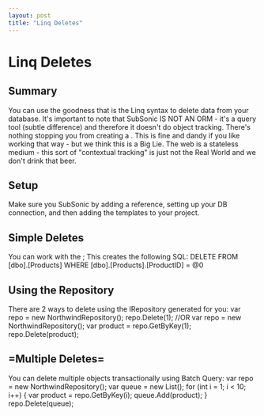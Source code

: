 ```yaml
---
layout: post
title: "Linq Deletes"
---
```


# Linq Deletes



<h2>Summary</h2>

 You can use the goodness that is the Linq syntax to delete data from your database. It's important to note that SubSonic IS NOT AN ORM - it's a query tool (subtle difference) and therefore it doesn't do object tracking. There's nothing stopping you from creating a 
. This is fine and dandy if you like working that way - but we think this is a Big Lie.   The web is a stateless medium - this sort of "contextual tracking" is just not the Real World and we don't drink that beer.  

<h2>Setup</h2>

 Make sure you 
 SubSonic by adding a reference, setting up your DB connection, and then adding the templates to your project.  

<h2>Simple Deletes</h2>

 You can work with the 
;  This creates the following SQL: 
DELETE FROM [dbo].[Products]  WHERE [dbo].[Products].[ProductID] = @0  

<h2>Using the Repository</h2>

 There are 2 ways to delete using the IRepository generated for you: 
var repo = new NorthwindRepository<Product>(); repo.Delete(1);  //OR var repo = new NorthwindRepository<Product>(); var product = repo.GetByKey(1); repo.Delete(product); 

<h2>=Multiple Deletes=</h2>

 You can delete multiple objects transactionally using Batch Query: 
var repo = new NorthwindRepository<Product>(); var queue = new List<Product>(); for (int i = 1; i < 10; i++) {     var product = repo.GetByKey(i);     queue.Add(product); } repo.Delete(queue);
